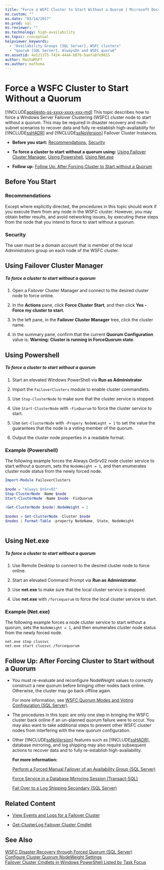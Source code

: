 ```yaml
---
title: "Force a WSFC Cluster to Start Without a Quorum | Microsoft Docs"
ms.custom: ""
ms.date: "03/14/2017"
ms.prod: sql
ms.reviewer: ""
ms.technology: high-availability
ms.topic: conceptual
helpviewer_keywords: 
  - "Availability Groups [SQL Server], WSFC clusters"
  - "quorum [SQL Server], AlwaysOn and WSFC quorum"
ms.assetid: 4a121375-7424-4444-b876-baefa8fe9015
author: MashaMSFT
ms.author: mathoma
---
```

# Force a WSFC Cluster to Start Without a Quorum
[!INCLUDE[appliesto-ss-xxxx-xxxx-xxx-md](../../../includes/appliesto-ss-xxxx-xxxx-xxx-md.md)]
  This topic describes how to force a Windows Server Failover Clustering (WSFC) cluster node to start without a quorum.  This may be required in disaster recovery and multi-subnet scenarios to recover data and fully re-establish high-availability for [!INCLUDE[ssHADR](../../../includes/sshadr-md.md)] and [!INCLUDE[ssNoVersion](../../../includes/ssnoversion-md.md)] Failover Cluster Instances.  
  
-   **Before you start:**  [Recommendations](#Recommendations), [Security](#Security)  
  
-   **To force a cluster to start without a quorum using:**  [Using Failover Cluster Manager](#FailoverClusterManagerProcedure), [Using Powershell](#PowerShellProcedure), [Using Net.exe](#CommandPromptProcedure)  
  
-   **Follow up:**  [Follow Up: After Forcing Cluster to Start without a Quorum](#FollowUp)  
  
##  <a name="BeforeYouBegin"></a> Before You Start  
  
###  <a name="Recommendations"></a> Recommendations  
 Except where explicitly directed, the procedures in this topic should work if you execute them from any node in the WSFC cluster.  However, you may obtain better results, and avoid networking issues, by executing these steps from the node that you intend to force to start without a quorum.  
  
###  <a name="Security"></a> Security  
 The user must be a domain account that is member of the local Administrators group on each node of the WSFC cluster.  
  
##  <a name="FailoverClusterManagerProcedure"></a> Using Failover Cluster Manager  
  
##### To force a cluster to start without a quorum  
  
1.  Open a Failover Cluster Manager and connect to the desired cluster node to force online.  
  
2.  In the **Actions** pane, click **Force Cluster Start**, and then click **Yes - Force my cluster to start**.  
  
3.  In the left pane, in the **Failover Cluster Manager** tree, click the cluster name.  
  
4.  In the summary pane, confirm that the current **Quorum Configuration** value is:  **Warning: Cluster is running in ForceQuorum state**.  
  
##  <a name="PowerShellProcedure"></a> Using Powershell  
  
##### To force a cluster to start without a quorum  
  
1.  Start an elevated Windows PowerShell via **Run as Administrator**.  
  
2.  Import the `FailoverClusters` module to enable cluster commandlets.  
  
3.  Use `Stop-ClusterNode` to make sure that the cluster service is stopped.  
  
4.  Use `Start-ClusterNode` with `-FixQuorum` to force the cluster service to start.  
  
5.  Use `Get-ClusterNode` with `-Propery NodeWieght = 1` to set the value the guarantees that the node is a voting member of the quorum.  
  
6.  Output the cluster node properties in a readable format.  
  
### Example (Powershell)  
 The following example forces the Always OnSrv02 node cluster service to start without a quorum, sets the `NodeWeight = 1`, and then enumerates cluster node status from the newly forced node.  
  
```powershell  
Import-Module FailoverClusters  
  
$node = "Always OnSrv02"  
Stop-ClusterNode -Name $node  
Start-ClusterNode -Name $node -FixQuorum  
  
(Get-ClusterNode $node).NodeWeight = 1  
  
$nodes = Get-ClusterNode -Cluster $node  
$nodes | Format-Table -property NodeName, State, NodeWeight  
  
```  
  
##  <a name="CommandPromptProcedure"></a> Using Net.exe  
  
##### To force a cluster to start without a quorum  
  
1.  Use Remote Desktop to connect to the desired cluster node to force online.  
  
2.  Start an elevated Command Prompt via **Run as Administrator**.  
  
3.  Use **net.exe** to make sure that the local cluster service is stopped.  
  
4.  Use **net.exe** with `/forcequorum` to force the local cluster service to start.  
  
### Example (Net.exe)  
 The following example forces a node cluster service to start without a quorum, sets the `NodeWeight = 1`, and then enumerates cluster node status from the newly forced node.  
  
```ms-dos  
net.exe stop clussvc  
net.exe start clussvc /forcequorum  
```  
  
##  <a name="FollowUp"></a> Follow Up: After Forcing Cluster to Start without a Quorum  
  
-   You must re-evaluate and reconfigure NodeWeight values to correctly construct a new quorum before bringing other nodes back online. Otherwise, the cluster may go back offline again.  
  
     For more information, see [WSFC Quorum Modes and Voting Configuration &#40;SQL Server&#41;](../../../sql-server/failover-clusters/windows/wsfc-quorum-modes-and-voting-configuration-sql-server.md).  
  
-   The procedures in this topic are only one step in bringing the WSFC cluster back online if an un-planned quorum failure were to occur.  You may also want to take additional steps to prevent other WSFC cluster nodes from interfering with the new quorum configuration.  
  
-   Other [!INCLUDE[ssNoVersion](../../../includes/ssnoversion-md.md)] features such as [!INCLUDE[ssHADR](../../../includes/sshadr-md.md)], database mirroring, and log shipping may also require subsequent actions to recover data and to fully re-establish high-availability.  
  
     **For more information:**  
  
     [Perform a Forced Manual Failover of an Availability Group &#40;SQL Server&#41;](../../../database-engine/availability-groups/windows/perform-a-forced-manual-failover-of-an-availability-group-sql-server.md)  
  
     [Force Service in a Database Mirroring Session &#40;Transact-SQL&#41;](../../../database-engine/database-mirroring/force-service-in-a-database-mirroring-session-transact-sql.md)  
  
     [Fail Over to a Log Shipping Secondary &#40;SQL Server&#41;](../../../database-engine/log-shipping/fail-over-to-a-log-shipping-secondary-sql-server.md)  
  
##  <a name="RelatedContent"></a> Related Content  
  
-   [View Events and Logs for a Failover Cluster](https://technet.microsoft.com/library/cc772342\(WS.10\).aspx)  
  
-   [Get-ClusterLog Failover Cluster Cmdlet](https://technet.microsoft.com/library/ee461045.aspx)  
  
## See Also  
 [WSFC Disaster Recovery through Forced Quorum &#40;SQL Server&#41;](../../../sql-server/failover-clusters/windows/wsfc-disaster-recovery-through-forced-quorum-sql-server.md)   
 [Configure Cluster Quorum NodeWeight Settings](../../../sql-server/failover-clusters/windows/configure-cluster-quorum-nodeweight-settings.md)   
 [Failover Cluster Cmdlets in Windows PowerShell Listed by Task Focus](https://technet.microsoft.com/library/ee619761\(WS.10\).aspx)  
  
  
